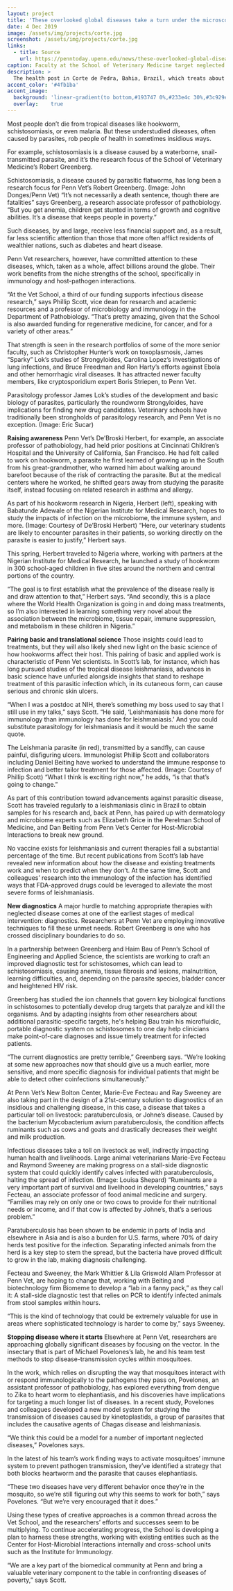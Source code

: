 ```yaml
---
layout: project
title: 'These overlooked global diseases take a turn under the microscope'
date: 4 Dec 2019
image: /assets/img/projects/corte.jpg
screenshot: /assets/img/projects/corte.jpg
links:
  - title: Source
    url: https://penntoday.upenn.edu/news/these-overlooked-global-diseases-take-turn-under-microscope
caption: Faculty at the School of Veterinary Medicine target neglected tropical diseases with advanced science, cross-disciplinary collaborations, and work in the lab and the field.
description: >
  The health post in Corte de Pedra, Bahia, Brazil, which treats about 1500 patients a year for the negelected tropical disease, cutaneous leishmaniasis.
accent_color: '#4fb1ba'
accent_image:
  background: 'linear-gradient(to bottom,#193747 0%,#233e4c 30%,#3c929e 50%,#d5d5d4 70%,#cdccc8 100%)'
  overlay:    true
---
```


Most people don’t die from tropical diseases like hookworm, schistosomiasis, or even malaria. But these understudied diseases, often caused by parasites, rob people of health in sometimes insidious ways.

For example, schistosomiasis is a disease caused by a waterborne, snail-transmitted parasite, and it’s the research focus of the School of Veterinary Medicine’s Robert Greenberg.

Schistosomiasis, a disease caused by parasitic flatworms, has long been a research focus for Penn Vet’s Robert Greenberg. (Image: John Donges/Penn Vet)
“It’s not necessarily a death sentence, though there are fatalities” says Greenberg, a research associate professor of pathobiology. “But you get anemia, children get stunted in terms of growth and cognitive abilities. It’s a disease that keeps people in poverty.”

Such diseases, by and large, receive less financial support and, as a result, far less scientific attention than those that more often afflict residents of wealthier nations, such as diabetes and heart disease.

Penn Vet researchers, however, have committed attention to these diseases, which, taken as a whole, affect billions around the globe. Their work benefits from the niche strengths of the school, specifically in immunology and host-pathogen interactions.

“At the Vet School, a third of our funding supports infectious disease research,” says Phillip Scott, vice dean for research and academic resources and a professor of microbiology and immunology in the Department of Pathobiology. “That’s pretty amazing, given that the School is also awarded funding for regenerative medicine, for cancer, and for a variety of other areas.”

That strength is seen in the research portfolios of some of the more senior faculty, such as Christopher Hunter’s work on toxoplasmosis, James “Sparky” Lok’s studies of Strongyloides, Carolina Lopez’s investigations of lung infections, and Bruce Freedman and Ron Harty’s efforts against Ebola and other hemorrhagic viral diseases. It has attracted newer faculty members, like cryptosporidium expert Boris Striepen, to Penn Vet.

Parasitology professor James Lok’s studies of the development and basic biology of parasites, particularly the roundworm Strongyloides, have implications for finding new drug candidates. Veterinary schools have traditionally been strongholds of parasitology research, and Penn Vet is no exception. (Image: Eric Sucar)
 

**Raising awareness**
Penn Vet’s De’Broski Herbert, for example, an associate professor of pathobiology, had held prior positions at Cincinnati Children’s Hospital and the University of California, San Francisco. He had felt called to work on hookworm, a parasite he first learned of growing up in the South from his great-grandmother, who warned him about walking around barefoot because of the risk of contracting the parasite. But at the medical centers where he worked, he shifted gears away from studying the parasite itself, instead focusing on related research in asthma and allergy.

As part of his hookworm research in Nigeria, Herbert (left), speaking with Babatunde Adewale of the Nigerian Institute for Medical Research, hopes to study the impacts of infection on the microbiome, the immune system, and more. (Image: Courtesy of De’Broski Herbert)
“Here, our veterinary students are likely to encounter parasites in their patients, so working directly on the parasite is easier to justify,” Herbert says.

This spring, Herbert traveled to Nigeria where, working with partners at the Nigerian Institute for Medical Research, he launched a study of hookworm in 300 school-aged children in five sites around the northern and central portions of the country.

“The goal is to first establish what the prevalence of the disease really is and draw attention to that,” Herbert says. “And secondly, this is a place where the World Health Organization is going in and doing mass treatments, so I’m also interested in learning something very novel about the association between the microbiome, tissue repair, immune suppression, and metabolism in these children in Nigeria.”

**Pairing basic and translational science**
Those insights could lead to treatments, but they will also likely shed new light on the basic science of how hookworms affect their host. This pairing of basic and applied work is characteristic of Penn Vet scientists. In Scott’s lab, for instance, which has long pursued studies of the tropical disease leishmaniasis, advances in basic science have unfurled alongside insights that stand to reshape treatment of this parasitic infection which, in its cutaneous form, can cause serious and chronic skin ulcers.

“When I was a postdoc at NIH, there’s something my boss used to say that I still use in my talks,” says Scott. “He said, ‘Leishmaniasis has done more for immunology than immunology has done for leishmaniasis.’ And you could substitute parasitology for leishmaniasis and it would be much the same quote.

The Leishmania parasite (in red), transmitted by a sandfly, can cause painful, disfiguring ulcers. Immunologist Phillip Scott and collaborators including Daniel Beiting have worked to understand the immune response to infection and better tailor treatment for those affected. (Image: Courtesy of Phillip Scott)
“What I think is exciting right now,” he adds, “is that that’s going to change.”

As part of this contribution toward advancements against parasitic disease, Scott has traveled regularly to a leishmaniasis clinic in Brazil to obtain samples for his research and, back at Penn, has paired up with dermatology and microbiome experts such as Elizabeth Grice in the Perelman School of Medicine, and Dan Beiting from Penn Vet’s Center for Host-Microbial Interactions to break new ground.

No vaccine exists for leishmaniasis and current therapies fail a substantial percentage of the time. But recent publications from Scott’s lab have revealed new information about how the disease and existing treatments work and when to predict when they don’t. At the same time, Scott and colleagues’ research into the immunology of the infection has identified ways that FDA-approved drugs could be leveraged to alleviate the most severe forms of leishmaniasis.

**New diagnostics**
A major hurdle to matching appropriate therapies with neglected disease comes at one of the earliest stages of medical intervention: diagnostics. Researchers at Penn Vet are employing innovative techniques to fill these unmet needs. Robert Greenberg is one who has crossed disciplinary boundaries to do so.

In a partnership between Greenberg and Haim Bau of Penn’s School of Engineering and Applied Science, the scientists are working to craft an improved diagnostic test for schistosomes, which can lead to schistosomiasis, causing anemia, tissue fibrosis and lesions, malnutrition, learning difficulties, and, depending on the parasite species, bladder cancer and heightened HIV risk.

Greenberg has studied the ion channels that govern key biological functions in schistosomes to potentially develop drug targets that paralyze and kill the organisms. And by adapting insights from other researchers about additional parasitic-specific targets, he's helping Bau train his microfluidic, portable diagnostic system on schistosomes to one day help clinicians make point-of-care diagnoses and issue timely treatment for infected patients.

“The current diagnostics are pretty terrible,” Greenberg says. “We’re looking at some new approaches now that should give us a much earlier, more sensitive, and more specific diagnosis for individual patients that might be able to detect other coinfections simultaneously.”

At Penn Vet’s New Bolton Center, Marie-Eve Fecteau and Ray Sweeney are also taking part in the design of a 21st-century solution to diagnostics of an insidious and challenging disease, in this case, a disease that takes a particular toll on livestock: paratuberculosis, or Johne’s disease. Caused by the bacterium Mycobacterium avium paratuberculosis, the condition affects ruminants such as cows and goats and drastically decreases their weight and milk production.

Infectious diseases take a toll on livestock as well, indirectly impacting human health and livelihoods. Large animal veterinarians Marie-Eve Fecteau and Raymond Sweeney are making progress on a stall-side diagnostic system that could quickly identify calves infected with paratuberculosis, halting the spread of infection. (Image: Louisa Shepard)
“Ruminants are a very important part of survival and livelihood in developing countries,” says Fecteau, an associate professor of food animal medicine and surgery. “Families may rely on only one or two cows to provide for their nutritional needs or income, and if that cow is affected by Johne’s, that’s a serious problem.”

Paratuberculosis has been shown to be endemic in parts of India and elsewhere in Asia and is also a burden for U.S. farms, where 70% of dairy herds test positive for the infection. Separating infected animals from the herd is a key step to stem the spread, but the bacteria have proved difficult to grow in the lab, making diagnosis challenging.

Fecteau and Sweeney, the Mark Whittier & Lila Griswold Allam Professor at Penn Vet, are hoping to change that, working with Beiting and biotechnology firm Biomeme to develop a “lab in a fanny pack,” as they call it: A stall-side diagnostic test that relies on PCR to identify infected animals from stool samples within hours.

“This is the kind of technology that could be extremely valuable for use in areas where sophisticated technology is harder to come by,” says Sweeney.

**Stopping disease where it starts**
Elsewhere at Penn Vet, researchers are approaching globally significant diseases by focusing on the vector. In the insectary that is part of Michael Povelones’s lab, he and his team test methods to stop disease-transmission cycles within mosquitoes.

In the work, which relies on disrupting the way that mosquitoes interact with or respond immunologically to the pathogens they pass on, Povelones, an assistant professor of pathobiology, has explored everything from dengue to Zika to heart worm to elephantiasis, and his discoveries have implications for targeting a much longer list of diseases. In a recent study, Povelones and colleagues developed a new model system for studying the transmission of diseases caused by kinetoplastids, a group of parasites that includes the causative agents of Chagas disease and leishmaniasis.

“We think this could be a model for a number of important neglected diseases,” Povelones says.

In the latest of his team’s work finding ways to activate mosquitoes’ immune system to prevent pathogen transmission, they’ve identified a strategy that both blocks heartworm and the parasite that causes elephantiasis.

“These two diseases have very different behavior once they’re in the mosquito, so we’re still figuring out why this seems to work for both,” says Povelones. “But we’re very encouraged that it does.”

Using these types of creative approaches is a common thread across the Vet School, and the researchers’ efforts and successes seem to be multiplying. To continue accelerating progress, the School is developing a plan to harness these strengths, working with existing entities such as the Center for Host-Microbial Interactions internally and cross-school units such as the Institute for Immunology.

“We are a key part of the biomedical community at Penn and bring a valuable veterinary component to the table in confronting diseases of poverty,” says Scott.